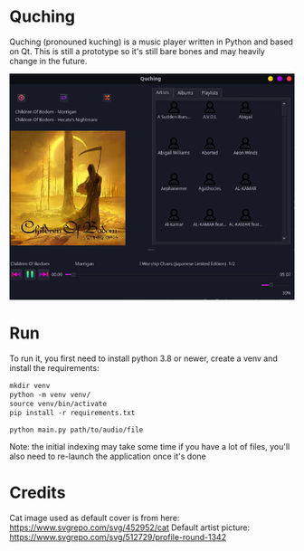 # Quching
Quching (pronouned kuching) is a music player written in Python and based on Qt. This is still a prototype so it's still bare bones and may heavily change in the future.

![screenshot](screenshot.png)


# Run
To run it, you first need to install python 3.8 or newer, create a venv and install the requirements:
```
mkdir venv
python -m venv venv/
source venv/bin/activate
pip install -r requirements.txt
```
```
python main.py path/to/audio/file
```
Note: the initial indexing may take some time if you have a lot of files, you'll also need to re-launch the application once it's done

# Credits
Cat image used as default cover is from here: https://www.svgrepo.com/svg/452952/cat
Default artist picture: https://www.svgrepo.com/svg/512729/profile-round-1342
